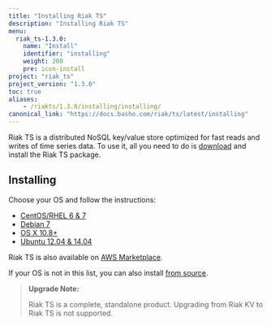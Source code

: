 ```yaml
---
title: "Installing Riak TS"
description: "Installing Riak TS"
menu:
  riak_ts-1.3.0:
    name: "Install"
    identifier: "installing"
    weight: 200
    pre: icon-install
project: "riak_ts"
project_version: "1.3.0"
toc: true
aliases:
    - /riakts/1.3.0/installing/installing/
canonical_link: "https://docs.basho.com/riak/ts/latest/installing"
---
```



[AWS]: aws/
[concept aae]: /riak/kv/2.1.3/learn/concepts/active-anti-entropy
[Centos]: rhel-centos/
[Debian]: debian-ubuntu/
[download]: ../downloads/
[OSX]: mac-osx/
[source]: source/
[Ubuntu]: debian-ubuntu/


Riak TS is a distributed NoSQL key/value store optimized for fast reads and writes of time series data. To use it, all you need to do is [download][download] and install the Riak TS package.
 

## Installing

Choose your OS and follow the instructions:

* [CentOS/RHEL 6 & 7][Centos]
* [Debian 7][Debian]
* [OS X 10.8+][OSX]
* [Ubuntu 12.04 & 14.04][Ubuntu]

Riak TS is also available on [AWS Marketplace][AWS].

If your OS is not in this list, you can also install [from source][source].

>**Upgrade Note:** 
>
>Riak TS is a complete, standalone product. Upgrading from Riak KV to Riak TS is not supported.
